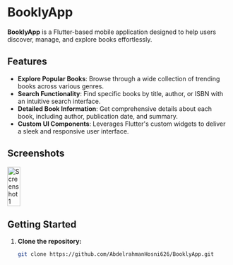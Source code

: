 # BooklyApp

**BooklyApp** is a Flutter-based mobile application designed to help users discover, manage, and explore books effortlessly.

## Features

- **Explore Popular Books**: Browse through a wide collection of trending books across various genres.
- **Search Functionality**: Find specific books by title, author, or ISBN with an intuitive search interface.
- **Detailed Book Information**: Get comprehensive details about each book, including author, publication date, and summary.
- **Custom UI Components**: Leverages Flutter's custom widgets to deliver a sleek and responsive user interface.

## Screenshots

<div style="display: flex; justify-content: space-between;">
  <img src="https://github.com/user-attachments/assets/fe0d5917-9d45-418b-9f17-1cd1f5c3f697" alt="Screenshot 1" style="width: 24%;"/>
  
   
</div>


## Getting Started

1. **Clone the repository:**
   ```bash
   git clone https://github.com/AbdelrahmanHosni626/BooklyApp.git
